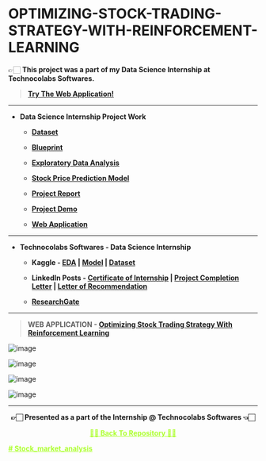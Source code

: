 # OPTIMIZING-STOCK-TRADING-STRATEGY-WITH-REINFORCEMENT-LEARNING
 
  👉🏻  **This project was a part of my Data Science Internship at Technocolabs Softwares.**
  
   >**[Try The Web Application!](https://stock-trading-with-rl.herokuapp.com)**

---

 - **Data Science Internship Project Work**
 
   - **[Dataset](https://github.com/Amey-Thakur/OPTIMIZING-STOCK-TRADING-STRATEGY-WITH-REINFORCEMENT-LEARNING/blob/main/all_stocks_5yr.csv)**
 
   - **[Blueprint](https://github.com/Amey-Thakur/OPTIMIZING-STOCK-TRADING-STRATEGY-WITH-REINFORCEMENT-LEARNING/blob/main/AMEY%20THAKUR%20-%20BLUEPRINT.pdf)**
 
   - **[Exploratory Data Analysis](https://www.kaggle.com/ameythakur20/exploratory-data-analysis)**
 
   - **[Stock Price Prediction Model](https://www.kaggle.com/ameythakur20/stock-price-prediction-model)**
 
   - **[Project Report](https://github.com/Amey-Thakur/OPTIMIZING-STOCK-TRADING-STRATEGY-WITH-REINFORCEMENT-LEARNING/blob/main/PROJECT%20REPORT.pdf)**
   
   - **[Project Demo](https://youtu.be/Q82a93hjxJE)**
 
   - **[Web Application](https://stock-trading-with-rl.herokuapp.com)**

---

 - **Technocolabs Softwares - Data Science Internship**

   - **Kaggle - [EDA](https://www.kaggle.com/ameythakur20/exploratory-data-analysis) | [Model](https://www.kaggle.com/ameythakur20/stock-price-prediction-model) | [Dataset](https://www.kaggle.com/ameythakur20/stock-prices)**
 
   - **LinkedIn Posts - [Certificate of Internship](https://www.linkedin.com/posts/amey-thakur_internship-completion-letter-activity-6846362264937881601-dmoR) | [Project Completion Letter](https://www.linkedin.com/posts/amey-thakur_project-completion-letter-activity-6846363069258579968-EqzC) | [Letter of Recommendation](https://www.linkedin.com/posts/amey-thakur_letter-of-recommendation-activity-6846363513561214976-pqqt)**
 
   - **[ResearchGate](http://dx.doi.org/10.13140/RG.2.2.13054.05440)**

---

 >**WEB APPLICATION - [Optimizing Stock Trading Strategy With Reinforcement Learning](https://stock-trading-with-rl.herokuapp.com)**

![image](https://user-images.githubusercontent.com/54937357/133926554-433535a5-b4bb-4321-9aaf-f1b1f32da567.png)

![image](https://user-images.githubusercontent.com/54937357/133926561-833f79e0-73c4-487f-a122-cd520826c8fb.png)

![image](https://user-images.githubusercontent.com/54937357/133926571-39ed380b-4a5f-4857-8a65-189ebb75d713.png)

![image](https://user-images.githubusercontent.com/54937357/133926579-e79fcb8e-8e00-4cc2-b7ec-0f6883bdea89.png)

---

<p align="center"> <b> 👉🏻 Presented as a part of the Internship @ Technocolabs Softwares 👈🏻 <b> </p>
 
<p align="center"><a href='https://github.com/Amey-Thakur/OPTIMIZING-STOCK-TRADING-STRATEGY-WITH-REINFORCEMENT-LEARNING', style='color: greenyellow;'> ✌🏻 Back To Repository ✌🏻</p>
# Stock_market_analysis
